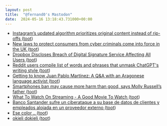 ```yaml
---
layout: post
title:  "@fernand0's Mastodon"
date:  2024-05-16 13:18:43.731000+00:00
---
```

*  [Instagram’s updated algorithm prioritizes original content instead of rip-offs ](https://www.theverge.com/2024/4/30/24144571/instagram-algorithm-ranking-recommendations-reposted-conten) ([toot](https://mastodon.social/@fernand0/112450962963119521))
*  [New laws to protect consumers from cyber criminals come into force in the UK ](https://www.gov.uk/government/news/new-laws-to-protect-consumers-from-cyber-criminals-come-into-force-in-the-u) ([toot](https://mastodon.social/@fernand0/112450725348288136))
*  [Dropbox Discloses Breach of Digital Signature Service Affecting All Users ](https://thehackernews.com/2024/05/dropbox-discloses-breach-of-digital.htm) ([toot](https://mastodon.social/@fernand0/112450449138279307))
*  [Reddit users compile list of words and phrases that unmask ChatGPT's writing style ](https://the-decoder.com/reddit-users-compile-list-of-words-and-phrases-that-unmask-chatgpts-writing-style) ([toot](https://mastodon.social/@fernand0/112450206260551695))
*  [Getting to know Juan Pablo Martínez: A Q&A with an Aragonese language activist ](https://globalvoices.org/2024/05/03/getting-to-know-juan-pablo-martinez-a-qa-with-an-aragonese-language-activist) ([toot](https://mastodon.social/@fernand0/112449961767130292))
*  [Smartphones ban may cause more harm than good, says Molly Russell’s father ](https://www.theguardian.com/technology/2024/apr/30/smartphones-ban-more-harm-than-good-molly-russell-father?CMP=share_btn_ur) ([toot](https://mastodon.social/@fernand0/112449841631956646))
*  [What To Watch On Streaming - A Good Movie To Watch ](https://agoodmovietowatch.com) ([toot](https://mastodon.social/@fernand0/112449498652945807))
*  [Banco Santander sufre un ciberataque a su base de datos de clientes y empleados alojada en un proveedor externo ](https://unaaldia.hispasec.com/2024/05/banco-santander-sufre-un-ciberataque-a-su-base-de-datos-de-clientes-y-empleados-alojada-en-un-proveedor-externo.htm) ([toot](https://mastodon.social/@fernand0/112448163615969338))
*  [Ese color .. ](https://avecesunafoto.wordpress.com/2024/05/15/ese-color) ([toot](https://mastodon.social/@fernand0/112446280119968604))
*  [okieli dokieli ](https://csarven.ca/okieli-dokiel) ([toot](https://mastodon.social/@fernand0/112446220386604688))
